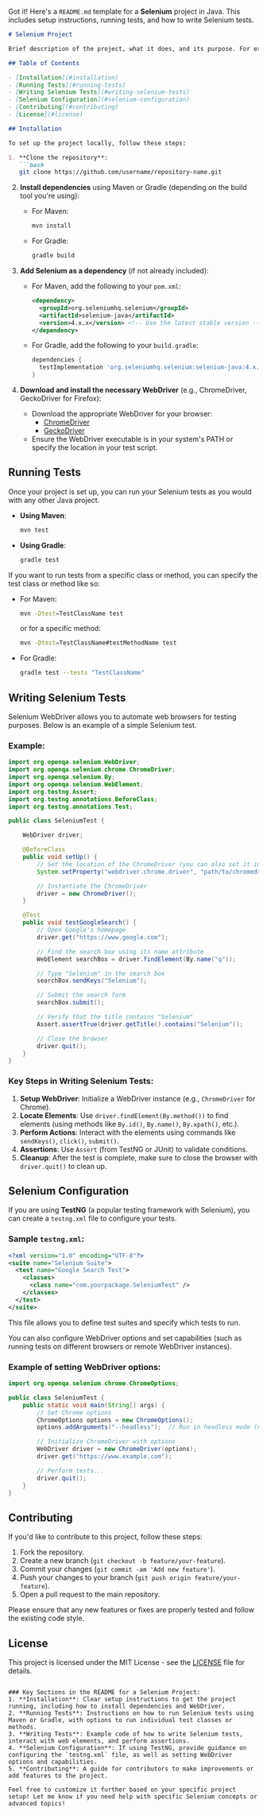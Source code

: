 Got it! Here's a `README.md` template for a **Selenium** project in Java. This includes setup instructions, running tests, and how to write Selenium tests.

```markdown
# Selenium Project

Brief description of the project, what it does, and its purpose. For example, this project automates web browsers using Selenium WebDriver, allowing you to perform functional and regression testing of web applications.

## Table of Contents

- [Installation](#installation)
- [Running Tests](#running-tests)
- [Writing Selenium Tests](#writing-selenium-tests)
- [Selenium Configuration](#selenium-configuration)
- [Contributing](#contributing)
- [License](#license)

## Installation

To set up the project locally, follow these steps:

1. **Clone the repository**:
   ```bash
   git clone https://github.com/username/repository-name.git
   ```

2. **Install dependencies** using Maven or Gradle (depending on the build tool you're using):
   - For Maven:
     ```bash
     mvn install
     ```
   - For Gradle:
     ```bash
     gradle build
     ```

3. **Add Selenium as a dependency** (if not already included):
   - For Maven, add the following to your `pom.xml`:
     ```xml
     <dependency>
       <groupId>org.seleniumhq.selenium</groupId>
       <artifactId>selenium-java</artifactId>
       <version>4.x.x</version> <!-- Use the latest stable version -->
     </dependency>
     ```

   - For Gradle, add the following to your `build.gradle`:
     ```groovy
     dependencies {
       testImplementation 'org.seleniumhq.selenium:selenium-java:4.x.x' // Use the latest stable version
     }
     ```

4. **Download and install the necessary WebDriver** (e.g., ChromeDriver, GeckoDriver for Firefox):
   - Download the appropriate WebDriver for your browser:
     - [ChromeDriver](https://sites.google.com/a/chromium.org/chromedriver/)
     - [GeckoDriver](https://github.com/mozilla/geckodriver/releases)
   - Ensure the WebDriver executable is in your system's PATH or specify the location in your test script.

## Running Tests

Once your project is set up, you can run your Selenium tests as you would with any other Java project.

- **Using Maven**:
  ```bash
  mvn test
  ```

- **Using Gradle**:
  ```bash
  gradle test
  ```

If you want to run tests from a specific class or method, you can specify the test class or method like so:

- For Maven:
  ```bash
  mvn -Dtest=TestClassName test
  ```
  or for a specific method:
  ```bash
  mvn -Dtest=TestClassName#testMethodName test
  ```

- For Gradle:
  ```bash
  gradle test --tests "TestClassName"
  ```

## Writing Selenium Tests

Selenium WebDriver allows you to automate web browsers for testing purposes. Below is an example of a simple Selenium test.

### Example:

```java
import org.openqa.selenium.WebDriver;
import org.openqa.selenium.chrome.ChromeDriver;
import org.openqa.selenium.By;
import org.openqa.selenium.WebElement;
import org.testng.Assert;
import org.testng.annotations.BeforeClass;
import org.testng.annotations.Test;

public class SeleniumTest {

    WebDriver driver;

    @BeforeClass
    public void setUp() {
        // Set the location of the ChromeDriver (you can also set it in PATH)
        System.setProperty("webdriver.chrome.driver", "path/to/chromedriver");

        // Instantiate the ChromeDriver
        driver = new ChromeDriver();
    }

    @Test
    public void testGoogleSearch() {
        // Open Google's homepage
        driver.get("https://www.google.com");

        // Find the search box using its name attribute
        WebElement searchBox = driver.findElement(By.name("q"));

        // Type "Selenium" in the search box
        searchBox.sendKeys("Selenium");

        // Submit the search form
        searchBox.submit();

        // Verify that the title contains "Selenium"
        Assert.assertTrue(driver.getTitle().contains("Selenium"));

        // Close the browser
        driver.quit();
    }
}
```

### Key Steps in Writing Selenium Tests:
1. **Setup WebDriver**: Initialize a WebDriver instance (e.g., `ChromeDriver` for Chrome).
2. **Locate Elements**: Use `driver.findElement(By.method())` to find elements (using methods like `By.id()`, `By.name()`, `By.xpath()`, etc.).
3. **Perform Actions**: Interact with the elements using commands like `sendKeys()`, `click()`, `submit()`.
4. **Assertions**: Use `Assert` (from TestNG or JUnit) to validate conditions.
5. **Cleanup**: After the test is complete, make sure to close the browser with `driver.quit()` to clean up.

## Selenium Configuration

If you are using **TestNG** (a popular testing framework with Selenium), you can create a `testng.xml` file to configure your tests.

### Sample `testng.xml`:
```xml
<?xml version="1.0" encoding="UTF-8"?>
<suite name="Selenium Suite">
  <test name="Google Search Test">
    <classes>
      <class name="com.yourpackage.SeleniumTest" />
    </classes>
  </test>
</suite>
```

This file allows you to define test suites and specify which tests to run.

You can also configure WebDriver options and set capabilities (such as running tests on different browsers or remote WebDriver instances).

### Example of setting WebDriver options:
```java
import org.openqa.selenium.chrome.ChromeOptions;

public class SeleniumTest {
    public static void main(String[] args) {
        // Set Chrome options
        ChromeOptions options = new ChromeOptions();
        options.addArguments("--headless");  // Run in headless mode (no UI)

        // Initialize ChromeDriver with options
        WebDriver driver = new ChromeDriver(options);
        driver.get("https://www.example.com");

        // Perform tests...
        driver.quit();
    }
}
```

## Contributing

If you'd like to contribute to this project, follow these steps:

1. Fork the repository.
2. Create a new branch (`git checkout -b feature/your-feature`).
3. Commit your changes (`git commit -am 'Add new feature'`).
4. Push your changes to your branch (`git push origin feature/your-feature`).
5. Open a pull request to the main repository.

Please ensure that any new features or fixes are properly tested and follow the existing code style.

## License

This project is licensed under the MIT License - see the [LICENSE](LICENSE) file for details.

```

### Key Sections in the README for a Selenium Project:
1. **Installation**: Clear setup instructions to get the project running, including how to install dependencies and WebDriver.
2. **Running Tests**: Instructions on how to run Selenium tests using Maven or Gradle, with options to run individual test classes or methods.
3. **Writing Tests**: Example code of how to write Selenium tests, interact with web elements, and perform assertions.
4. **Selenium Configuration**: If using TestNG, provide guidance on configuring the `testng.xml` file, as well as setting WebDriver options and capabilities.
5. **Contributing**: A guide for contributors to make improvements or add features to the project.

Feel free to customize it further based on your specific project setup! Let me know if you need help with specific Selenium concepts or advanced topics!
